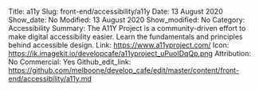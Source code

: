 Title: a11y
Slug: front-end/accessibility/a11y
Date: 13 August 2020
Show_date: No
Modified: 13 August 2020
Show_modified: No
Category: Accessibility
Summary: The A11Y Project is a community-driven effort to make digital accessibility easier. Learn the fundamentals and principles behind accessible design.
Link: https://www.a11yproject.com/
Icon: https://ik.imagekit.io/developcafe/a11yproject_uPuoIDqQp.png
Attribution: No
Commercial: Yes
Github_edit_link: https://github.com/melboone/develop_cafe/edit/master/content/front-end/accessibility/a11y.md